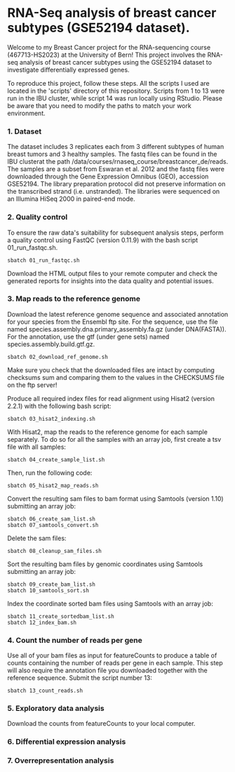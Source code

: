 # RNA-Seq analysis of breast cancer subtypes (GSE52194 dataset).
Welcome to my Breast Cancer project for the RNA-sequencing course (467713-HS2023) at the University of Bern! 
This project involves the RNA-seq analysis of breast cancer subtypes using the GSE52194 dataset to investigate differentially expressed genes.

To reproduce this project, follow these steps. All the scripts I used are located in the 'scripts' directory of this repository. Scripts from 1 to 13 were run in the IBU cluster, while script 14 was run locally using RStudio.
Please be aware that you need to modify the paths to match your work environment.

### 1. Dataset
The dataset includes 3 replicates each from 3 different subtypes of human breast tumors and 3 healthy samples. The fastq files can be found in the IBU clusterat the path /data/courses/rnaseq_course/breastcancer_de/reads. The samples are a subset from Eswaran et al. 2012 and the fastq files were downloaded through the Gene Expression Omnibus (GEO), accession GSE52194. The library preparation protocol did not preserve information on the transcribed strand (i.e. unstranded). The libraries were sequenced on an Illumina HiSeq 2000 in paired-end mode.

### 2. Quality control
To ensure the raw data's suitability for subsequent analysis steps, perform a quality control using FastQC (version 0.11.9) with the bash script 01_run_fastqc.sh.
```
sbatch 01_run_fastqc.sh
```
Download the HTML output files to your remote computer and check the generated reports for insights into the data quality and potential issues.

### 3. Map reads to the reference genome
Download the latest reference genome sequence and associated annotation for your species from the Ensembl ftp site. For the sequence, use the file named species.assembly.dna.primary_assembly.fa.gz (under DNA(FASTA)). For the annotation, use the gtf (under gene sets) named species.assembly.build.gtf.gz. 
```
sbatch 02_download_ref_genome.sh
```
Make sure you check that the downloaded files are intact by computing checksums sum <yourfile> and comparing them to the values in the CHECKSUMS file on the ftp server!

Produce all required index files for read alignment using Hisat2 (version 2.2.1) with the following bash script:
```
sbatch 03_hisat2_indexing.sh
```
With Hisat2, map the reads to the reference genome for each sample separately. To do so for all the samples with an array job, first create a tsv file with all samples:
```
sbatch 04_create_sample_list.sh
```
Then, run the following code:
```
sbatch 05_hisat2_map_reads.sh
```

Convert the resulting sam files to bam format using Samtools (version 1.10) submitting an array job:
```
sbatch 06_create_sam_list.sh
sbatch 07_samtools_convert.sh
```
Delete the sam files:
```
sbatch 08_cleanup_sam_files.sh
```

Sort the resulting bam files by genomic coordinates using Samtools submitting an array job:
```
sbatch 09_create_bam_list.sh
sbatch 10_samtools_sort.sh
```

Index the coordinate sorted bam files using Samtools with an array job:
```
sbatch 11_create_sortedbam_list.sh
sbatch 12_index_bam.sh
```
### 4. Count the number of reads per gene

Use all of your bam files as input for featureCounts to produce a table of counts containing the number of reads per gene in each sample. This step will also require the annotation file you downloaded together with the reference sequence. Submit the script number 13:
```
sbatch 13_count_reads.sh
```

### 5. Exploratory data analysis

Download the counts from featureCounts to your local computer.


### 6. Differential expression analysis

### 7. Overrepresentation analysis
